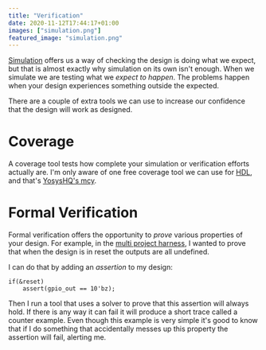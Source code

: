 ```yaml
---
title: "Verification"
date: 2020-11-12T17:44:17+01:00
images: ["simulation.png"]
featured_image: "simulation.png"
---
```


[Simulation](/terminology/simulation) offers us a way of checking the design is doing what we expect, but that is almost exactly why simulation on its own isn't enough.
When we simulate we are testing what we _expect to happen_. The problems happen when your design experiences something outside the expected.

There are a couple of extra tools we can use to increase our confidence that the design will work as designed.

# Coverage

A coverage tool tests how complete your simulation or verification efforts actually are.
I'm only aware of one free coverage tool we can use for [HDL](/terminology/hdl), and that's [YosysHQ's mcy](https://mcy.readthedocs.io/en/latest/tutorial.html).

# Formal Verification

Formal verification offers the opportunity to _prove_ various properties of your design. For example, in the [multi project harness](/post/multi-project-harness), I wanted to 
prove that when the design is in reset the outputs are all undefined.

I can do that by adding an _assertion_ to my design:

    if(&reset)
        assert(gpio_out == 10'bz);

Then I run a tool that uses a solver to prove that this assertion will always hold. If there is any way it can fail it will produce a short trace called a counter example. 
Even though this example is very simple it's good to know that if I do something that accidentally messes up this property the assertion will fail, alerting me.
